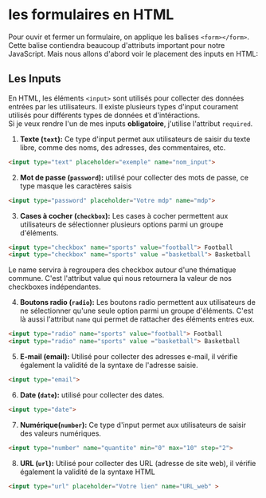 # les formulaires en HTML

Pour ouvir et fermer un formulaire, on applique les balises `<form></form>`. Cette balise contiendra beaucoup d'attributs important pour notre JavaScript. Mais nous allons d'abord voir le placement des inputs en HTML:

## Les Inputs

En HTML, les éléments `<input>` sont utilisés pour collecter des données entrées par les utilisateurs. Il existe plusieurs types d'input courament utilisés pour différents types de données et d'intéractions.  
Si je veux rendre l'un de mes inputs **obligatoire**, j'utilise l'attribut `required`.

1. **Texte (`text`):** Ce type d'input permet aux utilisateurs de saisir du texte libre, comme des noms, des adresses, des commentaires, etc.

```html
<input type="text" placeholder="exemple" name="nom_input">
```

2. **Mot de passe (`password`):** utilisé pour collecter des mots de passe, ce type masque les caractères saisis

```html
<input type="password" placeholder="Votre mdp" name="mdp">
```

3. **Cases à cocher (`checkbox`):** Les cases à cocher permettent aux utilisateurs de sélectionner plusieurs options parmi un groupe d'éléments.

```html
<input type="checkbox" name="sports" value="football"> Football
<input type="checkbox" name="sports" value ="basketball"> Basketball
```

Le name servira à regroupera des checkbox autour d'une thématique commune. C'est l'attribut value qui nous retournera la valeur de nos checkboxes indépendantes.

4. **Boutons radio (`radio`):** Les boutons radio permettent aux utilisateurs de ne sélectionner qu'une seule option parmi un groupe d'éléments. C'est là aussi l'attribut `name` qui permet de rattacher des éléments entres eux.

```html
<input type="radio" name="sports" value="football"> Football
<input type="radio" name="sports" value ="basketball"> Basketball
```

5. **E-mail (email):** Utilisé pour collecter des adresses e-mail, il vérifie également la validité de la syntaxe de l'adresse saisie.

```html
<input type="email">
```

6. **Date (`date`):** utilisé pour collecter des dates.

```html
<input type="date">
```

7. **Numérique(`number`):** Ce type d'input permet aux utilisateurs de saisir des valeurs numériques.

```html
<input type="number" name="quantite" min="0" max="10" step="2">
```

8. **URL (`url`):** Utilisé pour collecter des URL (adresse de site web), il vérifie également la validité de la syntaxe HTML

```html
<input type="url" placeholder="Votre lien" name="URL_web" >
```